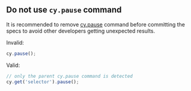 ## Do not use `cy.pause` command

It is recommended to remove [cy.pause](https://on.cypress.io/pause) command before committing the specs to avoid other developers getting unexpected results.

Invalid:

```js
cy.pause();
```

Valid:

```js
// only the parent cy.pause command is detected
cy.get('selector').pause();
```
